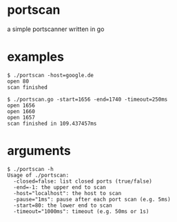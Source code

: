 # portscan
a simple portscanner written in go

# examples
```
$ ./portscan -host=google.de
open 80
scan finished
```

```
$ ./portscan.go -start=1656 -end=1740 -timeout=250ms
open 1656
open 1660
open 1657
scan finished in 109.437457ms
```

# arguments
```
$ ./portscan -h
Usage of ./portscan:
  -closed=false: list closed ports (true/false)
  -end=-1: the upper end to scan
  -host="localhost": the host to scan
  -pause="1ms": pause after each port scan (e.g. 5ms)
  -start=80: the lower end to scan
  -timeout="1000ms": timeout (e.g. 50ms or 1s)
  ```
